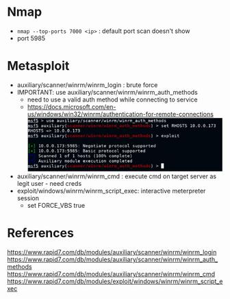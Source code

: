 # Nmap

- `nmap --top-ports 7000 <ip>` : default port scan doesn't show
- port 5985

# Metasploit

- auxiliary/scanner/winrm/winrm_login : brute force
- IMPORTANT: use auxiliary/scanner/winrm/winrm_auth_methods
	- need to use a valid auth method while connecting to service
	- https://docs.microsoft.com/en-us/windows/win32/winrm/authentication-for-remote-connections
	![winrm_auth_methods output](./images/winrm-01.png)
- auxiliary/scanner/winrm/winrm_cmd : execute cmd on target server as legit user - need creds
- exploit/windows/winrm/winrm_script_exec: interactive meterpreter session
	- set FORCE_VBS true

# References

https://www.rapid7.com/db/modules/auxiliary/scanner/winrm/winrm_login
https://www.rapid7.com/db/modules/auxiliary/scanner/winrm/winrm_auth_methods
https://www.rapid7.com/db/modules/auxiliary/scanner/winrm/winrm_cmd
https://www.rapid7.com/db/modules/exploit/windows/winrm/winrm_script_exec
